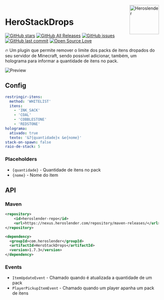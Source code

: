 <img src="https://avatars1.githubusercontent.com/u/16785313?s=96&v=4" alt="Heroslender" title="Heroslender" align="right" height="96" width="96"/>

# HeroStackDrops

[![GitHub stars](https://img.shields.io/github/stars/heroslender/HeroStackDrops.svg)](https://github.com/heroslender/HeroStackDrops/stargazers)
[![GitHub All Releases](https://img.shields.io/github/downloads/heroslender/HeroStackDrops/total.svg?logoColor=fff)](https://github.com/heroslender/HeroStackDrops/releases/latest)
[![GitHub issues](https://img.shields.io/github/issues-raw/heroslender/HeroStackDrops.svg?label=issues)](https://github.com/heroslender/HeroStackDrops/issues)
[![GitHub last commit](https://img.shields.io/github/last-commit/heroslender/HeroStackDrops.svg)](https://github.com/heroslender/HeroStackDrops/commit)
[![Open Source Love](https://badges.frapsoft.com/os/v1/open-source.svg?v=103)](https://github.com/ellerbrock/open-source-badges/)

🔥 Um plugin que permite remover o limite dos packs de itens dropados do seu servidor de Minecraft, sendo possivel adicionar, também, um holograma para informar a quantidade de itens no pack.

![Preview](https://github.com/heroslender/HeroStackDrops/raw/master/assets/preview.png)

## Config

```yaml
restringir-itens:
  method: 'WHITELIST'
  itens:
    - 'INK_SACK'
    - 'COAL'
    - 'COBBLESTONE'
    - 'REDSTONE'
holograma:
  ativado: true
  texto: '&7{quantidade}x &e{nome}'
stack-on-spawn: false
raio-de-stack: 5
```

### Placeholders
-   `{quantidade}` - Quantidade de itens no pack
-   `{nome}` - Nome do item

## API

### Maven

```xml
<repository>
    <id>heroslender-repo</id>
    <url>https://nexus.heroslender.com/repository/maven-releases/</url>
</repository>

<dependency>
  <groupId>com.heroslender</groupId>
  <artifactId>HeroStackDrops</artifactId>
  <version>1.7.3</version>
</dependency>
```

### Events
-   `ItemUpdateEvent` - Chamado quando é atualizada a quantidade de um pack
-   `PlayerPickupItemEvent` - Chamado quando um player apanha um pack de itens